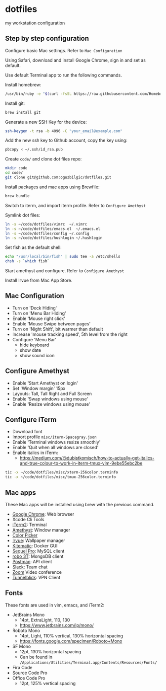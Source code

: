 # dotfiles

my workstation configuration

## Step by step configuration

Configure basic Mac settings. Refer to `Mac Configuration`

Using Safari, download and install Google Chrome, sign in and set as default.

Use default Terminal app to run the following commands.

Install homebrew:

```bash
/usr/bin/ruby -e "$(curl -fsSL https://raw.githubusercontent.com/Homebrew/install/master/install)"
```

Install git:

```bash
brew install git
```

Generate a new SSH Key for the device:

```bash
ssh-keygen -t rsa -b 4096 -C "your_email@example.com"
```

Add the new ssh key to Github account, copy the key using:

```bash
pbcopy < ~/.ssh/id_rsa.pub

```

Create `code/` and clone dot files repo: 

```bash
mkdir code
cd code/
git clone git@github.com:oguzbilgic/dotfiles.git
```

Install packages and mac apps using Brewfile:

```bash
brew bundle
```

Switch to iterm, and import iterm profile. Refer to `Configure Amethyst`

Symlink dot files:

```bash
ln -s ~/code/dotfiles/vimrc  ~/.vimrc
ln -s ~/code/dotfiles/emacs.el  ~/.emacs.el
ln -s ~/code/dotfiles/config ~/.config
ln -s ~/code/dotfiles/hushlogin ~/.hushlogin
```

Set fish as the default shell:

``` bash
echo "/usr/local/bin/fish" | sudo tee -a /etc/shells
chsh -s `which fish`
```

Start amethyst and configure. Refer to `Configure Amethyst`

Install Irvue from Mac App Store.

## Mac Configuration

- Turn on 'Dock Hiding'
- Turn on 'Menu Bar Hiding'
- Enable 'Mouse right click'
- Enable 'Mouse Swipe between pages'
- Turn on 'Night Shift', bit warmer than default
- Increase 'mouse tracking speed', 5th level from the right
- Configure 'Menu Bar'
  * hide keyboard
  * show date
  * show sound icon

## Configure Amethyst

- Enable 'Start Amethyst on login'
- Set 'Window margin' 15px
- Layouts: Tall, Tall Right and Full Screen
- Enable 'Swap windows using mouse'
- Enable 'Resize windows using mouse'

## Configure iTerm

- Download font
- Import profile `misc/iterm-Spacegray.json`
- Enable 'Terminal windows resize smoothly'
- Enable 'Quit when all windows are closed'
- Enable italics in iTerm:
  * https://medium.com/@dubistkomisch/how-to-actually-get-italics-and-true-colour-to-work-in-iterm-tmux-vim-9ebe55ebc2be

```bash
tic -x ~/code/dotfiles/misc/xterm-256color.terminfo
tic -x ~/code/dotfiles/misc/tmux-256color.terminfo
```

## Mac apps

These Mac apps will be installed using brew with the previous command.

+ [Google Chrome](https://www.google.com/chrome/): Web browser
+ Xcode Cli Tools
+ [iTerm2](https://www.iterm2.com/): Terminal
+ [Amethyst](https://github.com/ianyh/Amethyst): Window manager
+ [Color Picker](https://itunes.apple.com/us/app/color-picker/id641027709?l=en&mt=12)
+ [Irvue](http://irvue.tumblr.com/): Wallpaper manager
+ [Kitematic](https://kitematic.com/): Docker GUI
+ [Sequel Pro](https://www.sequelpro.com/): MySQL client
+ [robo 3T](https://robomongo.org/): MongoDB client
+ [Postman](https://www.getpostman.com/): API client
+ [Slack](http://slack.com/): Team chat
+ [Zoom](http://zoom.us/) Video conference
+ [Tunnelblick](https://tunnelblick.net): VPN Client

## Fonts

These fonts are used in vim, emacs, and iTerm2:

- JetBrains Mono
  * 14pt, ExtraLight, 110, 130
  * https://www.jetbrains.com/lp/mono/
- Roboto Mono 
  * 14pt, Light, 110% vertical, 130% horizontal spacing
  * https://fonts.google.com/specimen/Roboto+Mono
- SF Mono 
  * 12pt, 130% horizontal spacing
  * Can be found in `/Applications/Utilities/Terminal.app/Contents/Resources/Fonts/`
- Fira Code
- Source Code Pro
- Office Code Pro 
  * 12pt, 125% vertical spacing
